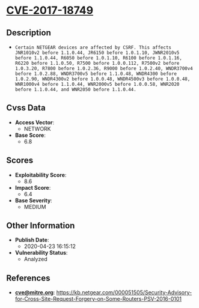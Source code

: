 
# [CVE-2017-18749](https://cve.mitre.org/cgi-bin/cvename.cgi?name=CVE-2017-18749)

## Description

- `Certain NETGEAR devices are affected by CSRF. This affects JNR1010v2 before 1.1.0.44, JR6150 before 1.0.1.10, JWNR2010v5 before 1.1.0.44, R6050 before 1.0.1.10, R6100 before 1.0.1.16, R6220 before 1.1.0.50, R7500 before 1.0.0.112, R7500v2 before 1.0.3.20, R7800 before 1.0.2.36, R9000 before 1.0.2.40, WNDR3700v4 before 1.0.2.88, WNDR3700v5 before 1.1.0.48, WNDR4300 before 1.0.2.90, WNDR4300v2 before 1.0.0.48, WNDR4500v3 before 1.0.0.48, WNR1000v4 before 1.1.0.44, WNR2000v5 before 1.0.0.58, WNR2020 before 1.1.0.44, and WNR2050 before 1.1.0.44.`

## Cvss Data

- **Access Vector**:
  - NETWORK
- **Base Score**:
  - 6.8

## Scores

- **Exploitability Score**:
  - 8.6
- **Impact Score**:
  - 6.4
- **Base Severity**:
  - MEDIUM

## Other Information

- **Publish Date**:
  - 2020-04-23 16:15:12
- **Vulnerability Status**:
  - Analyzed

## References

- **cve@mitre.org**: https://kb.netgear.com/000051505/Security-Advisory-for-Cross-Site-Request-Forgery-on-Some-Routers-PSV-2016-0101

